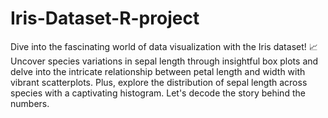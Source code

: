 # Iris-Dataset-R-project
Dive into the fascinating world of data visualization with the Iris dataset! 📈 Uncover species variations in sepal length through insightful box plots and delve into the intricate relationship between petal length and width with vibrant scatterplots. Plus, explore the distribution of sepal length across species with a captivating histogram. Let's decode the story behind the numbers.
